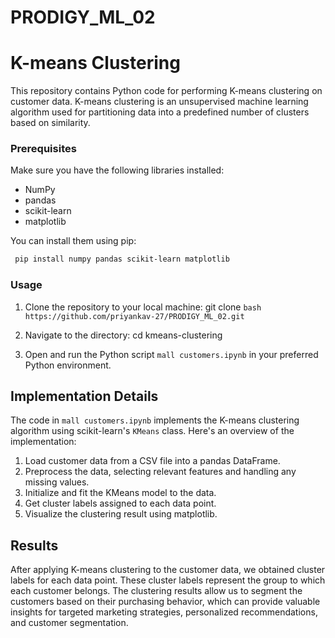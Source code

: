 # PRODIGY_ML_02
# K-means Clustering

This repository contains Python code for performing K-means clustering on customer data. K-means clustering is an unsupervised machine learning algorithm used for partitioning data into a predefined number of clusters based on similarity.

### Prerequisites

Make sure you have the following libraries installed:

- NumPy
- pandas
- scikit-learn
- matplotlib

You can install them using pip:
```bash
 pip install numpy pandas scikit-learn matplotlib
```
### Usage

1. Clone the repository to your local machine:
   git clone ```bash https://github.com/priyankav-27/PRODIGY_ML_02.git ```
  
2. Navigate to the directory:
   cd kmeans-clustering

3. Open and run the Python script `mall customers.ipynb` in your preferred Python environment.

## Implementation Details

The code in `mall customers.ipynb` implements the K-means clustering algorithm using scikit-learn's `KMeans` class. Here's an overview of the implementation:

1. Load customer data from a CSV file into a pandas DataFrame.
2. Preprocess the data, selecting relevant features and handling any missing values.
3. Initialize and fit the KMeans model to the data.
4. Get cluster labels assigned to each data point.
5. Visualize the clustering result using matplotlib.

## Results

After applying K-means clustering to the customer data, we obtained cluster labels for each data point. These cluster labels represent the group to which each customer belongs. The clustering results allow us to segment the customers based on their purchasing behavior, which can provide valuable insights for targeted marketing strategies, personalized recommendations, and customer segmentation.


   




